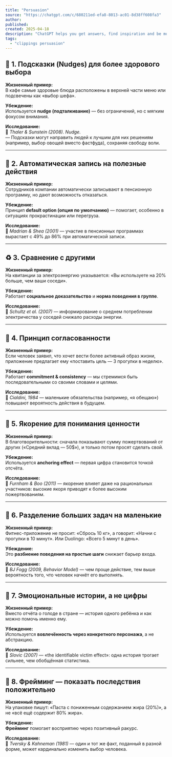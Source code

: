 ```yaml
---
title: "Persuasion"
source: "https://chatgpt.com/c/680211ed-efa8-8013-ac01-8d38ff608fa3"
author:
published:
created: 2025-04-18
description: "ChatGPT helps you get answers, find inspiration and be more productive. It is free to use and easy to try. Just ask and ChatGPT can help with writing, learning, brainstorming and more."
tags:
  - "clippings persuasion"
---
```

## 🌱 1. **Подсказки (Nudges) для более здорового выбора**

**Жизненный пример:**  
В кафе самые здоровые блюда расположены в верхней части меню или подсвечены как «выбор шефа».

**Убеждение:**  
Используется **nudge (подталкивание)** — без ограничений, но с мягким фокусом внимания.

**Исследование:**  
📖 *Thaler & Sunstein (2008). Nudge.*  
— Подсказки могут направить людей к лучшим для них решениям (например, выбор овощей вместо фастфуда), сохраняя свободу воли.

---

## 🧾 2. **Автоматическая запись на полезные действия**

**Жизненный пример:**  
Сотрудников компании автоматически записывают в пенсионную программу, но дают возможность отказаться.

**Убеждение:**  
Принцип **default option (опция по умолчанию)** — помогает, особенно в ситуациях прокрастинации или перегруза.

**Исследование:**  
📖 *Madrian & Shea (2001)* — участие в пенсионных программах вырастает с 49% до 86% при автоматической записи.

---

## ♻️ 3. **Сравнение с другими**

**Жизненный пример:**  
На квитанции за электроэнергию указывается: «Вы используете на 20% больше, чем ваши соседи».

**Убеждение:**  
Работает **социальное доказательство** и **норма поведения в группе**.

**Исследование:**  
📖 *Schultz et al. (2007)* — информирование о среднем потреблении электричества у соседей снижало расходы энергии.

---

## 🧠 4. **Принцип согласованности**

**Жизненный пример:**  
Если человек заявил, что хочет вести более активный образ жизни, приложение предлагает ему «поставить цель — 3 прогулки в неделю».

**Убеждение:**  
Работает **commitment & consistency** — мы стремимся быть последовательными со своими словами и целями.

**Исследование:**  
📖 *Cialdini, 1984* — маленькие обязательства (например, «я обещаю») повышают вероятность действия в будущем.

---

## 📍 5. **Якорение для понимания ценности**

**Жизненный пример:**  
В благотворительности: сначала показывают сумму пожертвований от других («Средний вклад — 50$»), и только потом просят сделать свой.

**Убеждение:**  
Используется **anchoring effect** — первая цифра становится точкой отсчёта.

**Исследование:**  
📖 *Furnham & Boo (2011)* — якорение влияет даже на рациональных участников: высокие якоря приводят к более высоким пожертвованиям.

---

## 📆 6. **Разделение больших задач на маленькие**

**Жизненный пример:**  
Фитнес-приложение не просит: «Сбрось 10 кг», а говорит: «Начни с прогулки в 10 минут». Или Duolingo: «Всего 5 минут в день».

**Убеждение:**  
Это **разбиение поведения на простые шаги** снижает барьер входа.

**Исследование:**  
📖 *BJ Fogg (2009, Behavior Model)* — чем проще действие, тем выше вероятность того, что человек начнёт его выполнять.

---

## 🌟 7. **Эмоциональные истории, а не цифры**

**Жизненный пример:**  
Вместо отчёта о голоде в стране — история одного ребёнка и как можно помочь именно ему.

**Убеждение:**  
Используется **вовлечённость через конкретного персонажа**, а не абстракцию.

**Исследование:**  
📖 *Slovic (2007)* — «the identifiable victim effect»: одна история трогает сильнее, чем обобщённая статистика.

---

## 🫶 8. **Фрейминг — показать последствия положительно**

**Жизненный пример:**  
На упаковке пишут: «Паста с пониженным содержанием жира (20%)», а не «всё ещё содержит 80% жира».

**Убеждение:**  
**Фрейминг** помогает восприятию через позитивный ракурс.

**Исследование:**  
📖 *Tversky & Kahneman (1981)* — один и тот же факт, поданный в разной форме, может кардинально изменить выбор человека.